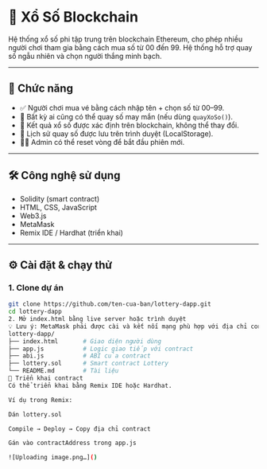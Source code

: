 # 🎯 Xổ Số Blockchain

Hệ thống xổ số phi tập trung trên blockchain Ethereum, cho phép nhiều người chơi tham gia bằng cách mua số từ 00 đến 99. Hệ thống hỗ trợ quay số ngẫu nhiên và chọn người thắng minh bạch.

---

## 🚀 Chức năng

- ✅ Người chơi mua vé bằng cách nhập tên + chọn số từ 00–99.
- 🎲 Bất kỳ ai cũng có thể quay số may mắn (nếu dùng `quayXoSo()`).
- 🎯 Kết quả xổ số được xác định trên blockchain, không thể thay đổi.
- 📜 Lịch sử quay số được lưu trên trình duyệt (LocalStorage).
- 🧑‍💼 Admin có thể reset vòng để bắt đầu phiên mới.

---

## 🛠️ Công nghệ sử dụng

- Solidity (smart contract)
- HTML, CSS, JavaScript
- Web3.js
- MetaMask
- Remix IDE / Hardhat (triển khai)

---

## ⚙️ Cài đặt & chạy thử

### 1. Clone dự án

```bash
git clone https://github.com/ten-cua-ban/lottery-dapp.git
cd lottery-dapp
2. Mở index.html bằng live server hoặc trình duyệt
💡 Lưu ý: MetaMask phải được cài và kết nối mạng phù hợp với địa chỉ contract.
lottery-dapp/
├── index.html       # Giao diện người dùng
├── app.js           # Logic giao tiếp với contract
├── abi.js           # ABI của contract
├── lottery.sol      # Smart contract Lottery
└── README.md        # Tài liệu
🧪 Triển khai contract
Có thể triển khai bằng Remix IDE hoặc Hardhat.

Ví dụ trong Remix:

Dán lottery.sol

Compile → Deploy → Copy địa chỉ contract

Gán vào contractAddress trong app.js

![Uploading image.png…]()
